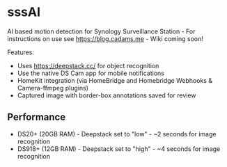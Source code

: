 # sssAI
AI based motion detection for Synology Surveillance Station - For instructions on use see https://blog.cadams.me - Wiki coming soon!

Features:
* Uses https://deepstack.cc/ for object recognition
* Use the native DS Cam app for mobile notifications
* HomeKit integration (via HomeBridge and Homebridge Webhooks & Camera-ffmpeg plugins)
* Captured image with border-box annotations saved for review


## Performance 
* DS20+ (20GB RAM) - Deepstack set to "low" - ~2 seconds for image recognition 
* DS918+ (12GB RAM) - Deepstack set to "high" - ~4 seconds for image recognition

